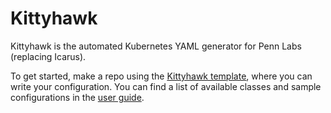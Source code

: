 # Kittyhawk

Kittyhawk is the automated Kubernetes YAML generator for Penn Labs (replacing Icarus).

To get started, make a repo using the [Kittyhawk template](https://github.com/pennlabs/kittyhawk-template), where you can write your configuration. You can find a list of available classes and sample configurations in the [user guide](./USER_GUIDE.md).
